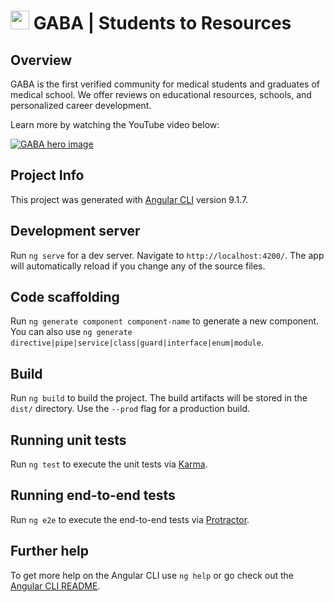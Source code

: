 # <img src="favicon.ico" width="30" height="30"> GABA | Students to Resources
## Overview

GABA is the first verified community for medical students and graduates of medical school. We offer reviews on educational resources, schools, and personalized career development.

Learn more by watching the YouTube video below:

[![GABA hero image](https://img.youtube.com/vi/YbFtpUooQfs/0.jpg)](https://youtu.be/YbFtpUooQfs)

## Project Info

This project was generated with [Angular CLI](https://github.com/angular/angular-cli) version 9.1.7.

## Development server

Run `ng serve` for a dev server. Navigate to `http://localhost:4200/`. The app will automatically reload if you change any of the source files.

## Code scaffolding

Run `ng generate component component-name` to generate a new component. You can also use `ng generate directive|pipe|service|class|guard|interface|enum|module`.

## Build

Run `ng build` to build the project. The build artifacts will be stored in the `dist/` directory. Use the `--prod` flag for a production build.

## Running unit tests

Run `ng test` to execute the unit tests via [Karma](https://karma-runner.github.io).

## Running end-to-end tests

Run `ng e2e` to execute the end-to-end tests via [Protractor](http://www.protractortest.org/).

## Further help

To get more help on the Angular CLI use `ng help` or go check out the [Angular CLI README](https://github.com/angular/angular-cli/blob/master/README.md).
